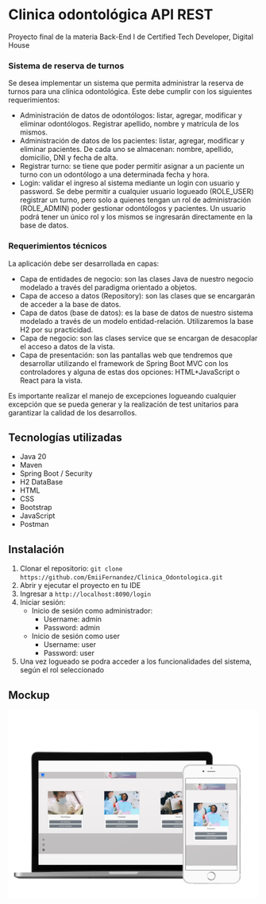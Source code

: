 # Clinica odontológica API REST
Proyecto final de la materia Back-End I de Certified Tech Developer, Digital House

### Sistema de reserva de turnos
Se desea implementar un sistema que permita administrar la reserva de turnos para una clínica odontológica. Este debe cumplir con los siguientes requerimientos:
   * Administración de datos de odontólogos: listar, agregar, modificar y eliminar odontólogos. Registrar apellido, nombre y matrícula de los mismos.
   * Administración de datos de los pacientes: listar, agregar, modificar y eliminar pacientes. De cada uno se almacenan: nombre, apellido, domicilio, DNI y fecha de alta.
   * Registrar turno: se tiene que poder permitir asignar a un paciente un turno con un odontólogo a una determinada fecha y hora. 
   * Login: validar el ingreso al sistema mediante un login con usuario y password. Se debe permitir a cualquier usuario logueado (ROLE_USER) registrar un turno, pero solo a quienes tengan un rol de administración (ROLE_ADMIN) poder gestionar odontólogos y pacientes. Un usuario podrá tener un único rol y los mismos se ingresarán directamente en la base de datos.

### Requerimientos técnicos
La aplicación debe ser desarrollada en capas:
 * Capa de entidades de negocio: son las clases Java de nuestro negocio modelado a través del paradigma orientado a objetos.
 * Capa de acceso a datos (Repository): son las clases que se encargarán de acceder a la base de datos.
 * Capa de datos (base de datos): es la base de datos de nuestro sistema modelado a través de un modelo entidad-relación. Utilizaremos la base H2 por su practicidad. 
 * Capa de negocio: son las clases service que se encargan de desacoplar el acceso a datos de la vista.
 * Capa de presentación: son las pantallas web que tendremos que desarrollar utilizando el framework de Spring Boot MVC con los controladores y alguna de estas dos opciones: HTML+JavaScript o React para la vista.

Es importante realizar el manejo de excepciones logueando cualquier excepción que se pueda generar y la realización de test unitarios para garantizar la calidad de los desarrollos.
    
## Tecnologías utilizadas 
  - Java 20
  - Maven
  - Spring Boot / Security
  - H2 DataBase 
  - HTML 
  - CSS 
  - Bootstrap 
  - JavaScript 
  - Postman

## Instalación

  1. Clonar el repositorio: 
     `git clone https://github.com/EmiiFernandez/Clinica_Odontologica.git`
  2. Abrir y ejecutar el proyecto en tu IDE
  3. Ingresar a `http://localhost:8090/login`
  4. Iniciar sesión:
      * Inicio de sesión como administrador: 
        - Username: admin 
        - Password: admin
      * Inicio de sesión como user 
        - Username: user 
        - Password: user
   5. Una vez logueado se podra acceder a los funcionalidades del sistema, según el rol seleccionado

## Mockup 
<a href="#">
  <img align="center" width = 800px src="https://github.com/EmiiFernandez/Clinica_Odontologica/blob/main/src/main/resources/static/img/macbook-pro-mockup-with-a-white-iphone-6-in-front-view-a11923.png?raw=true"
</a>
